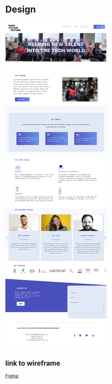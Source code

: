 # Design
![Design screenshot](Home.png)
<!-- give an overview of your project's design -->
<!-- provide a link to your wireframe documenting on Figma, or wherever it is -->

## link to wireframe

[Figma](https://www.figma.com/proto/kfQ1Ph4WeA6qHIRT1lfLyD/HYF-Website?node-id=2%3A2&scaling=min-zoom&page-id=0%3A1&starting-point-node-id=2%3A2)
<!-- describe some of the reasoning behind your group's design and wireframe -->
